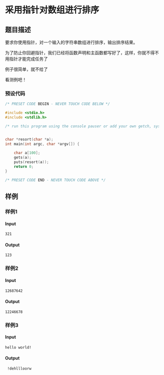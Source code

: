 # 采用指针对数组进行排序

## 题目描述

要求你使用指针，对一个输入的字符串数组进行排序，输出排序结果。

为了防止你回避指针，我们已经将函数声明和主函数都写好了，这样，你就不得不用指针才能完成任务了



例子很简单，就不给了

看测例吧！

### 预设代码

```c
/* PRESET CODE BEGIN - NEVER TOUCH CODE BELOW */

#include <stdio.h>
#include <stdlib.h>

/* run this program using the console pauser or add your own getch, system("pause") or input loop */


char *resort(char *a); 
int main(int argc, char *argv[]) {
		
	char a[100];
	gets(a);
	puts(resort(a));
	return 0;
}

/* PRESET CODE END - NEVER TOUCH CODE ABOVE */
```



## 样例

### 样例1

#### Input

```
321
```

#### Output

```
123
```

### 样例2

#### Input

```
12687642
```

#### Output

```
12246678
```

### 样例3

#### Input

```
hello world!
```

#### Output

```
 !dehllloorw
```

